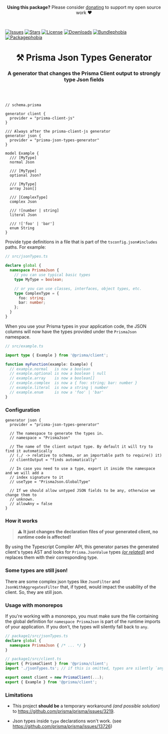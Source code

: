 <p align="center">
   <b>Using this package?</b> Please consider <a href="https://github.com/sponsors/arthurfiorette" target="_blank">donating</a> to support my open source work ❤️
</p>

<br />

[![Issues](https://img.shields.io/github/issues/arthurfiorette/prisma-json-types-generator?logo=github&label=Issues)](https://github.com/arthurfiorette/prisma-json-types-generator/issues)
[![Stars](https://img.shields.io/github/stars/arthurfiorette/prisma-json-types-generator?logo=github&label=Stars)](https://github.com/arthurfiorette/prisma-json-types-generator/stargazers)
[![License](https://img.shields.io/github/license/arthurfiorette/prisma-json-types-generator?logo=githu&label=License)](https://github.com/arthurfiorette/prisma-json-types-generator/blob/main/LICENSE)
[![Downloads](https://img.shields.io/npm/dw/prisma-json-types-generator?style=flat)](https://www.npmjs.com/package/prisma-json-types-generator)
[![Bundlephobia](https://img.shields.io/bundlephobia/minzip/prisma-json-types-generator/latest?style=flat)](https://bundlephobia.com/package/prisma-json-types-generator@latest)
[![Packagephobia](https://packagephobia.com/badge?p=prisma-json-types-generator@latest)](https://packagephobia.com/result?p=prisma-json-types-generator@latest)

<h1 align=center>
⚒️ Prisma Json Types Generator
</h1>

<h3 align=center>
A generator that changes the Prisma Client output to strongly type Json fields
</h3>

<br />
<br />

```prisma
// schema.prisma

generator client {
  provider = "prisma-client-js"
}

/// Always after the prisma-client-js generator
generator json {
  provider = "prisma-json-types-generator"
}

model Example {
  /// [MyType]
  normal Json

  /// [MyType]
  optional Json?

  /// [MyType]
  array Json[]

  /// [ComplexType]
  complex Json

  /// ![number | string]
  literal Json

  /// !['foo' | 'bar']
  enum String
}
```

Provide type definitions in a file that is part of the `tsconfig.json#includes` paths. For
example:

```ts
// src/jsonTypes.ts

declare global {
  namespace PrismaJson {
    // you can use typical basic types
    type MyType = boolean;

    // or you can use classes, interfaces, object types, etc.
    type ComplexType = {
      foo: string;
      bar: number;
    };
  }
}
```

When you use your Prisma types in your application code, the JSON columns will now have
the types provided under the `PrismaJson` namespace.

```ts
// src/example.ts

import type { Example } from '@prisma/client';

function myFunction(example: Example) {
  // example.normal   is now a boolean
  // example.optional is now a boolean | null
  // example.array    is now a boolean[]
  // example.complex  is now a { foo: string; bar: number }
  // example.literal  is now a string | number
  // example.enum     is now a 'foo' | 'bar'
}
```

### Configuration

```prisma
generator json {
  provider = "prisma-json-types-generator"

  // The namespace to generate the types in.
  // namespace = "PrismaJson"

  // The name of the client output type. By default it will try to find it automatically
  // (./ -> relative to schema, or an importable path to require() it)
  // clientOutput = "finds automatically"

  // In case you need to use a type, export it inside the namespace and we will add a
  // index signature to it
  // useType = "PrismaJson.GlobalType"

  // If we should allow untyped JSON fields to be any, otherwise we change them to
  // unknown.
  // allowAny = false
}
```

### How it works

> ⚠️ **It just changes the declaration files of your generated client, no runtime code is
> affected!**

By using the Typescript Compiler API, this generator parses the generated client's types
AST and looks for `Prisma.JsonValue` types [_(or related)_](src/helpers/regex.ts) and
replaces them with their corresponding type.

### Some types are still json!

There are some complex json types like `JsonFilter` and `JsonWithAggregatesFilter` that,
if typed, would impact the usability of the client. So, they are still json.

### Usage with monorepos

If you're working with a monorepo, you must make sure the file containing the global
definition for `namespace PrismaJson` is part of the runtime imports of your application.
If you don't, the types will silently fall back to `any`.

```ts
// package1/src/jsonTypes.ts
declare global {
  namespace PrismaJson { /* ... */ }
}

// package1/src/client.ts
import { PrismaClient } from '@prisma/client';
import './jsonTypes.ts'; // if this is omitted, types are silently `any` outside of `package1`

export const client = new PrismaClient(...);
export { Example } from '@prisma/client';
```

### Limitations

- This project **should be** a temporary workaround _(and possible solution)_ to
  https://github.com/prisma/prisma/issues/3219.

- Json types inside `type` declarations won't work. (see
  https://github.com/prisma/prisma/issues/13726)
